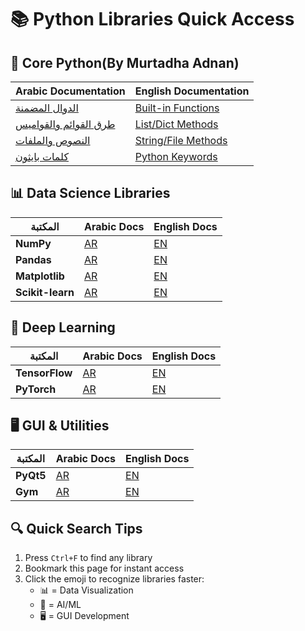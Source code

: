 # 📚 Python Libraries Quick Access

## 📂 Core Python(By Murtadha Adnan)
| Arabic Documentation | English Documentation |
|----------------------|-----------------------|
| [الدوال المضمنة]([Built-in_functions_(AR).md](https://github.com/MurtadhaAdnan/Learning-Journey/blob/main/Coding/Python/Basics%20Python/Built-in%20functions%20(AR).md)) | [Built-in Functions]([in_functions_(EN).md](https://github.com/MurtadhaAdnan/Learning-Journey/blob/main/Coding/Python/Basics%20Python/Built-in%20functions%20(EN).md)) |
| [طرق القوائم والقواميس](Methods_of_(Lists,_Dicts,_Sets_(AR).md)) | [List/Dict Methods](Methods_of_(Lists,_Dicts,_Sets_(EN).md)) |
| [النصوص والملفات](Methods_of_(String,_File)_(AR).md) | [String/File Methods](Methods_of_(String,_File)_(EN).md) |
| [كلمات بايثون](Python_Keywords_(AR).md) | [Python Keywords](Python_Keywords_(EN).md) |

## 📊 Data Science Libraries
| المكتبة | Arabic Docs | English Docs |
|---------|------------|--------------|
| **NumPy** | [AR](Numpy_(AR).md) | [EN](Numpy_(EN).md) |
| **Pandas** | [AR](Pandas_(AR).md) | [EN](Pandas_(EN).md) |
| **Matplotlib** | [AR](Matplotlib_(AR).md) | [EN](Matplotlib_(EN).md) |
| **Scikit-learn** | [AR](Scikit-learn_(AR).md) | [EN](Scikit-learn_(EN).md) |

## 🧠 Deep Learning
| المكتبة | Arabic Docs | English Docs |
|---------|------------|--------------|
| **TensorFlow** | [AR](Tensorflow_(AR).md) | [EN](Tensorflow_(EN).md) |
| **PyTorch** | [AR](Pytorch_(AR).md) | [EN](Pytorch_(EN).md) |

## 🖥️ GUI & Utilities
| المكتبة | Arabic Docs | English Docs |
|---------|------------|--------------|
| **PyQt5** | [AR](PyQt5_(AR).md) | [EN](PyQt5_(EN).md) |
| **Gym** | [AR](Gym_(AR).md) | [EN](Gym_(EN).md) |

## 🔍 Quick Search Tips
1. Press `Ctrl+F` to find any library
2. Bookmark this page for instant access
3. Click the emoji to recognize libraries faster:
   - 📊 = Data Visualization
   - 🧠 = AI/ML
   - 🖥️ = GUI Development
